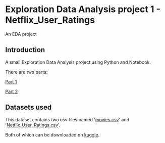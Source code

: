 # Exploration Data Analysis project 1 - Netflix_User_Ratings
An EDA project

## Introduction
A small Exploration Data Analysis project using Python and Notebook.

There are two parts:

[Part 1](https://github.com/shandarren/resume/blob/main/Exploration%20Data%20Analysis%20Folder/Netflix%20User%20Ratings/EDA%201.ipynb)

[Part 2](https://github.com/shandarren/resume/blob/main/Exploration%20Data%20Analysis%20Folder/Netflix%20User%20Ratings/EDA%201.1.ipynb)

## Datasets used
This dataset contains two csv files named '[movies.csv](https://github.com/AlexTheAnalyst/PortfolioProjects/blob/main/Nashville%20Housing%20Data%20for%20Data%20Cleaning.xlsx)'
and '[Netflix_User_Ratings.csv](https://www.kaggle.com/datasets/evanschreiner/netflix-movie-ratings)'.

Both of which can be downloaded on [kaggle](https://www.kaggle.com/datasets/evanschreiner/netflix-movie-ratings).
